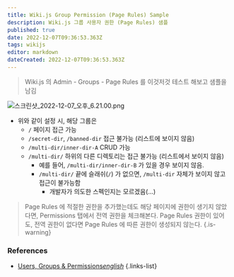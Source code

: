```yaml
---
title: Wiki.js Group Permission (Page Rules) Sample
description: Wiki.js 그룹 사용자 권한 (Page Rules) 샘플
published: true
date: 2022-12-07T09:36:53.363Z
tags: wikijs
editor: markdown
dateCreated: 2022-12-07T09:36:53.363Z
---
```


> Wiki.js 의 Admin - Groups - Page Rules 를 이것저것 테스트 해보고 샘플을 남김

![스크린샷_2022-12-07_오후_6.21.00.png](/스크린샷_2022-12-07_오후_6.21.00.png)

- 위와 같이 설정 시, 해당 그룹은
  - `/` 페이지 접근 가능
  - `/secret-dir`, `/banned-dir` 접근 불가능 (리스트에 보이지 않음)
  - `/multi-dir/inner-dir-A` CRUD 가능
  - `/multi-dir/` 하위의 다른 디렉토리는 접근 불가능 (리스트에서 보이지 않음)
    - 예를 들어, `/multi-dir/inner-dir-B` 가 있을 경우 보이지 않음.
    - `/multi-dir/` 끝에 슬래쉬(`/`) 가 없으면, `/multi-dir` 자체가 보이지 않고 접근이 불가능함
      - 개발자가 의도한 스펙인지는 모르겠음(...)

  
> Page Rules 에 적절한 권한을 추가했는데도 해당 페이지에 권한이 생기지 않았다면, Permissions 탭에서 전역 권한을 체크해본다. 
> Page Rules 권한이 있어도, 전역 권한이 없다면 Page Rules 에 따른 권한이 생성되지 않는다.
{.is-warning}

### References

- [Users, Groups & Permissions*english*](https://docs.requarks.io/groups)
{.links-list}

